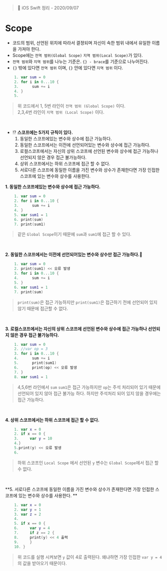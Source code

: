 
> 📝 iOS Swift 정리 - 2020/09/07

# Scope
 - 코드의 범위, 선언된 위치에 따라서 결졍되며 자신이 속한 범위 내에서 유일한 이름을 가져야 한다.
 - Scope에는 `전역 범위(Global Scope)` `지역 범위(Local Scope)`가 있다.
 - `전역 범위`와 `지역 범위`를 나누는 기준은. `{} - brace`를 기준으로 나누어진다.
 - `{}` 밖에 있다면 `전역 범위` 이며, `{}` 안에 있다면 `지역 범위` 이다.
 
```swift
    1. var sum = 0
    2. for i in 0...10 {
    3.      sum += i
    4. }
    5. 
```
> 위 코드에서 1, 5번 라인이 `전역 범위 (Global Scope)` 이다. <br>
> 2,3,4번 라인이 `지역 범위 (Local Scope)` 이다.
<br>

- ⁉️ **스코프에는 5가지 규칙이 있다.**
    1. 동일한 스코프에있는 변수와 상수에 접근 가능하다.
    2. 동일한 스코프에서는 이전에 선언되어있는 변수와 상수에 접근 가능하다.
    3. 로컬스코프에서는 자신의 상위 스코프에 선언된 변수와 상수에 접근 가능하나 선언되지 않은 경우 접근 불가능하다.
    4. 상위 스코프에서는 하위 스코프에 접근 할 수 없다.
    5. 서로다른 스코프에 동일한 이름을 가진 변수와 상수가 존재한다면 가장 인접한 스코프에 있는 변수와 상수를 사용한다.

**1.  동일한 스코프에있는 변수와 상수에 접근 가능하다.**
```swift
    1. var sum = 0
    2. for i in 0...10 {
    3.      sum += i
    4. }
    5. var sum1 = 1
    6. print(sum)
    7. print(sum1)
```
> 같은 `Global Scope`이기 때문에  `sum`과 `sum1`에 접근 할 수 있다.
<br>

**2. 동일한 스코프에서는 이전에 선언되어있는 변수와 상수만 접근 가능하다.**
```swift
    1. var sum = 0
    2. print(sum1) << 오류 발생
    3. for i in 0...10 {
    4.      sum += i
    5. }
    6. var sum1 = 1
    7. print(sum)
```
> `print(sum)`은 접근 가능하지만 `print(sum1)`은 접근하기 전에 선언되어 있지 않기 때문에 접근할 수 없다.
<br>

**3. 로컬스코프에서는 자신의 상위 스코프에 선언된 변수와 상수에 접근 가능하나 선언되지 않은 경우 접근 불가능하다.**
```swift
    1. var sum = 0
    2. //var op = 3
    3. for i in 0...10 {
    4.      sum += i
    5.      print(sum1)
    6.      print(op) << 오류 발생
    7. }
    8. var sum1 = 1
```
> 4,5,6번 라인에서 `sum` `sum1`은 접근 가능하지만 `op`는 주석 처리되어 있기 때문에 선언되어 있지 않아 접근 불가능 하다. 하지만 주석처리 되어 있지 않을 경우에는 접근 가능하다.
<br>

**4. 상위 스코프에서는 하위 스코프에 접근 할 수 없다.**
```swift
    1. var x = 0
    2. if x == 0 {
    3.     var y = 10
    4.}
    5.print(y) << 오류 발생
    6. 
```
> 하위 스코프인 `Local Scope` 에서 선언된 `y` 변수는 `Global Scope`에서 접근 할 수 없다.
<br>

**5. 서로다른 스코프에 동일한 이름을 가진 변수와 상수가 존재한다면 가장 인접한 스코프에 있는 변수와 상수를 사용한다. **
```swift
    1. var x = 0
    2. var y = 1
    3. var z = 2
    4. 
    5. if x == 0 {     
    6.     var y = 4     
    7.     if z == 2 {
    8.     print(y) << 4 출력
    9.     }
    10. }
```
> 위 코드를 실행 시켜보면 `y` 값이 4로 출력된다. 왜냐하면 가장 인접한 `var y = 4`의 값을 받아오기 때문이다.
